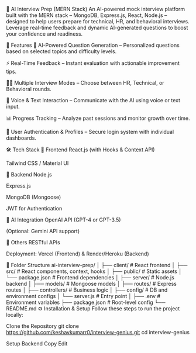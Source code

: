 🧠 AI Interview Prep (MERN Stack)
An AI-powered mock interview platform built with the MERN stack – MongoDB, Express.js, React, Node.js – designed to help users prepare for technical, HR, and behavioral interviews. Leverage real-time feedback and dynamic AI-generated questions to boost your confidence and readiness.

🚀 Features
🎯 AI-Powered Question Generation – Personalized questions based on selected topics and difficulty levels.

⚡ Real-Time Feedback – Instant evaluation with actionable improvement tips.

🧑‍💼 Multiple Interview Modes – Choose between HR, Technical, or Behavioral rounds.

🎤 Voice & Text Interaction – Communicate with the AI using voice or text input.

📊 Progress Tracking – Analyze past sessions and monitor growth over time.

🔐 User Authentication & Profiles – Secure login system with individual dashboards.

🛠️ Tech Stack
🔹 Frontend
React.js (with Hooks & Context API)

Tailwind CSS / Material UI

🔹 Backend
Node.js

Express.js

MongoDB (Mongoose)

JWT for Authentication

🔹 AI Integration
OpenAI API (GPT-4 or GPT-3.5)

(Optional: Gemini API support)

🔹 Others
RESTful APIs

Deployment: Vercel (Frontend) & Render/Heroku (Backend)

📁 Folder Structure
ai-interview-prep/
│
├── client/             # React frontend
│   ├── src/            # React components, context, hooks
│   ├── public/         # Static assets
│   └── package.json    # Frontend dependencies
│
├── server/             # Node.js backend
│   ├── models/         # Mongoose models
│   ├── routes/         # Express routes
│   ├── controllers/    # Business logic
│   ├── config/         # DB and environment configs
│   └── server.js       # Entry point
│
├── .env                # Environment variables
├── package.json        # Root-level config
└── README.md
⚙️ Installation & Setup
Follow these steps to run the project locally:

Clone the Repository
git clone https://github.com/keshavkumarr0/interview-genius.git
cd interview-genius
 
   Setup Backend
   Copy
   Edit



